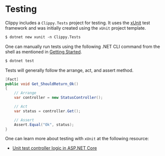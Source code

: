 # Testing

Clippy includes a `Clippy.Tests` project for testing. It uses the [xUnit](https://xunit.net/) test framework and was initially created using the `xUnit` project template.

```ps
$ dotnet new xunit -n Clippy.Tests
```

One can manually run tests using the following .NET CLI command from the shell as mentioned in [Getting Started](readme.md).

```ps
$ dotnet test
```

Tests will generally follow the arrange, act, and assert method.

```csharp
[Fact]
public void Get_ShouldReturn_Ok()
{
    // Arrange
    var controller = new StatusController();

    // Act
    var status = controller.Get();

    // Assert
    Assert.Equal("Ok", status);
}
```

One can learn more about testing with `xUnit` at the following resource:
- [Unit test controller logic in ASP.NET Core](https://docs.microsoft.com/en-us/aspnet/core/mvc/controllers/testing?view=aspnetcore-5.0)
